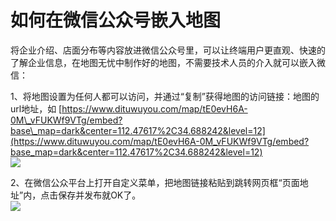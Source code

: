 # 如何在微信公众号嵌入地图

将企业介绍、店面分布等内容放进微信公众号里，可以让终端用户更直观、快速的了解企业信息，在地图无忧中制作好的地图，不需要技术人员的介入就可以嵌入微信：

1、将地图设置为任何人都可以访问，并通过“复制”获得地图的访问链接：地图的url地址，如 [https://www.dituwuyou.com/map/tE0evH6A-0M\_vFUKWf9VTg/embed?base\_map=dark&center=112.47617%2C34.688242&level=12](https://www.dituwuyou.com/map/tE0evH6A-0M_vFUKWf9VTg/embed?base_map=dark&center=112.47617%2C34.688242&level=12)  
![](https://pic.dituwuyou.com/map/picture/map-embed/map-embed1.png)

2、在微信公众平台上打开自定义菜单，把地图链接粘贴到跳转网页框“页面地址”内，点击保存并发布就OK了。  
![](https://pic.dituwuyou.com/map/picture/weixin.jpg)

